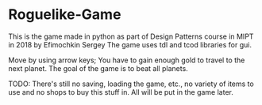 # Roguelike-Game
This is the game made in python as part of Design Patterns course in MIPT in 2018 by Efimochkin Sergey
The game uses tdl and tcod libraries for gui.

Move by using arrow keys; You have to gain enough gold to travel to the next planet. The goal of the game is to beat all planets. 

TODO: There's still no saving, loading the game, etc., no variety of items to use and no shops to buy this stuff in. All will be put in the game later. 
